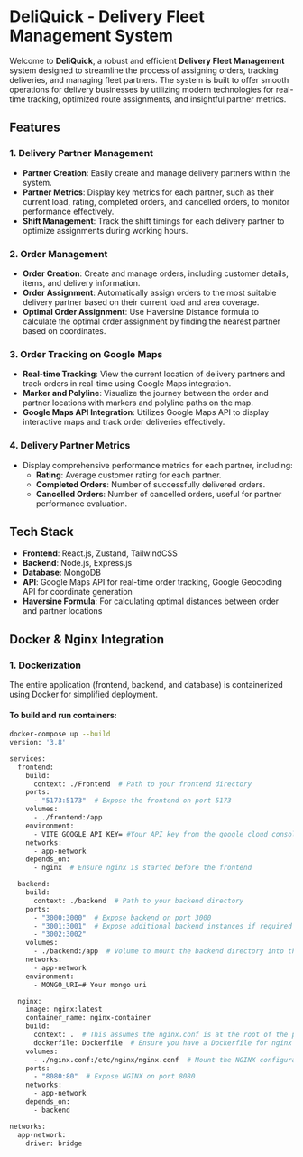 # DeliQuick - Delivery Fleet Management System

Welcome to **DeliQuick**, a robust and efficient **Delivery Fleet Management** system designed to streamline the process of assigning orders, tracking deliveries, and managing fleet partners. The system is built to offer smooth operations for delivery businesses by utilizing modern technologies for real-time tracking, optimized route assignments, and insightful partner metrics.

## Features

### 1. **Delivery Partner Management**
- **Partner Creation**: Easily create and manage delivery partners within the system.
- **Partner Metrics**: Display key metrics for each partner, such as their current load, rating, completed orders, and cancelled orders, to monitor performance effectively.
- **Shift Management**: Track the shift timings for each delivery partner to optimize assignments during working hours.

### 2. **Order Management**
- **Order Creation**: Create and manage orders, including customer details, items, and delivery information.
- **Order Assignment**: Automatically assign orders to the most suitable delivery partner based on their current load and area coverage.
- **Optimal Order Assignment**: Use Haversine Distance formula to calculate the optimal order assignment by finding the nearest partner based on coordinates.

### 3. **Order Tracking on Google Maps**
- **Real-time Tracking**: View the current location of delivery partners and track orders in real-time using Google Maps integration.
- **Marker and Polyline**: Visualize the journey between the order and partner locations with markers and polyline paths on the map.
- **Google Maps API Integration**: Utilizes Google Maps API to display interactive maps and track order deliveries effectively.

### 4. **Delivery Partner Metrics**
- Display comprehensive performance metrics for each partner, including:
  - **Rating**: Average customer rating for each partner.
  - **Completed Orders**: Number of successfully delivered orders.
  - **Cancelled Orders**: Number of cancelled orders, useful for partner performance evaluation.

## Tech Stack
- **Frontend**: React.js, Zustand, TailwindCSS 
- **Backend**: Node.js, Express.js
- **Database**: MongoDB 
- **API**: Google Maps API for real-time order tracking, Google Geocoding API for coordinate generation 
- **Haversine Formula**: For calculating optimal distances between order and partner locations

## Docker & Nginx Integration

### 1. **Dockerization**
The entire application (frontend, backend, and database) is containerized using Docker for simplified deployment.

#### To build and run containers:
```bash
docker-compose up --build
version: '3.8'

services:
  frontend:
    build:
      context: ./Frontend  # Path to your frontend directory
    ports:
      - "5173:5173"  # Expose the frontend on port 5173
    volumes:
      - ./frontend:/app 
    environment:
      - VITE_GOOGLE_API_KEY= #Your API key from the google cloud console
    networks:
      - app-network
    depends_on:
      - nginx  # Ensure nginx is started before the frontend

  backend:
    build:
      context: ./backend  # Path to your backend directory
    ports:
      - "3000:3000"  # Expose backend on port 3000
      - "3001:3001"  # Expose additional backend instances if required
      - "3002:3002"
    volumes:
      - ./backend:/app  # Volume to mount the backend directory into the container
    networks:
      - app-network
    environment:
      - MONGO_URI=# Your mongo uri

  nginx:
    image: nginx:latest
    container_name: nginx-container
    build:
      context: .  # This assumes the nginx.conf is at the root of the project
      dockerfile: Dockerfile  # Ensure you have a Dockerfile for nginx setup
    volumes:
      - ./nginx.conf:/etc/nginx/nginx.conf  # Mount the NGINX configuration file
    ports:
      - "8080:80"  # Expose NGINX on port 8080
    networks:
      - app-network
    depends_on:
      - backend

networks:
  app-network:
    driver: bridge

